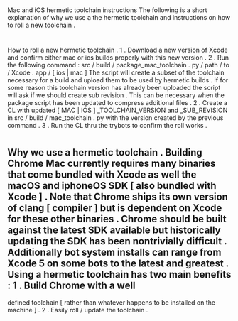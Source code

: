 #
Mac
and
iOS
hermetic
toolchain
instructions
The
following
is
a
short
explanation
of
why
we
use
a
the
hermetic
toolchain
and
instructions
on
how
to
roll
a
new
toolchain
.
#
#
How
to
roll
a
new
hermetic
toolchain
.
1
.
Download
a
new
version
of
Xcode
and
confirm
either
mac
or
ios
builds
properly
with
this
new
version
.
2
.
Run
the
following
command
:
src
/
build
/
package_mac_toolchain
.
py
/
path
/
to
/
Xcode
.
app
/
[
ios
|
mac
]
The
script
will
create
a
subset
of
the
toolchain
necessary
for
a
build
and
upload
them
to
be
used
by
hermetic
builds
.
If
for
some
reason
this
toolchain
version
has
already
been
uploaded
the
script
will
ask
if
we
should
create
sub
revision
.
This
can
be
necessary
when
the
package
script
has
been
updated
to
compress
additional
files
.
2
.
Create
a
CL
with
updated
[
MAC
|
IOS
]
_TOOLCHAIN_VERSION
and
_SUB_REVISION
in
src
/
build
/
mac_toolchain
.
py
with
the
version
created
by
the
previous
command
.
3
.
Run
the
CL
thru
the
trybots
to
confirm
the
roll
works
.
#
#
Why
we
use
a
hermetic
toolchain
.
Building
Chrome
Mac
currently
requires
many
binaries
that
come
bundled
with
Xcode
as
well
the
macOS
and
iphoneOS
SDK
[
also
bundled
with
Xcode
]
.
Note
that
Chrome
ships
its
own
version
of
clang
[
compiler
]
but
is
dependent
on
Xcode
for
these
other
binaries
.
Chrome
should
be
built
against
the
latest
SDK
available
but
historically
updating
the
SDK
has
been
nontrivially
difficult
.
Additionally
bot
system
installs
can
range
from
Xcode
5
on
some
bots
to
the
latest
and
greatest
.
Using
a
hermetic
toolchain
has
two
main
benefits
:
1
.
Build
Chrome
with
a
well
-
defined
toolchain
[
rather
than
whatever
happens
to
be
installed
on
the
machine
]
.
2
.
Easily
roll
/
update
the
toolchain
.
